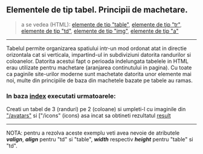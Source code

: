 ## Elementele de tip tabel. Principii de machetare.

> a se vedea (HTML):
[elemente de tip "table"](http://htmlbook.ru/html/table),
[elemente de tip "tr"](http://htmlbook.ru/html/tr),
[elemente de tip "td"](http://htmlbook.ru/html/td),
[elemente de tip "img"](http://htmlbook.ru/html/img),
[elemente de tip "a"](http://htmlbook.ru/html/a)


---


Tabelul permite organizarea spatiului intr-un mod ordonat atat in directie orizontala cat si verticala, impartind-ul in subdiviziuni
datorita randurilor si coloanelor. Datorita acestui fapt o perioada indelungata tabelele in HTML erau utilizate pentru machetare (aranjarea continutului in pagina).
Cu toate ca paginile site-urilor moderne sunt machetate datorita unor elemente mai noi, multe din principiile de baza din machetele bazate pe tabele au ramas.

### In baza [index](index.html) executati urmatoarele:
Creati un tabel de 3 (randuri) pe 2 (coloane) si umpleti-l cu imaginile din ["/avatars"](avatars) si ["/icons" (icons) asa incat sa obtineti rezultatul [result](result.png)

---

NOTA: pentru a rezolva aceste exemplu veti avea nevoie de atributele ***valign***, ***align***  pentru "td" si "table", ***width*** respectiv ***height*** pentru "table" si "td".








